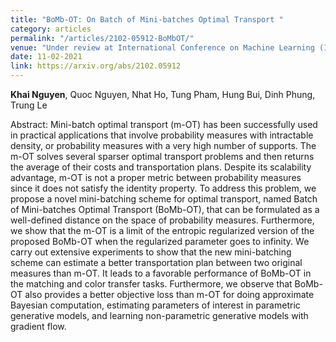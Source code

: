 ```yaml
---
title: "BoMb-OT: On Batch of Mini-batches Optimal Transport "
category: articles
permalink: "/articles/2102-05912-BoMbOT/"
venue: "Under review at International Conference on Machine Learning (ICML) 2021"
date: 11-02-2021
link: https://arxiv.org/abs/2102.05912
---
```


[comment]: <> (<a href="https://arxiv.org/abs/2002.07367">Arxiv</a>.)
<b>Khai Nguyen</b>, Quoc Nguyen, Nhat Ho, Tung Pham, Hung Bui, Dinh Phung, Trung Le

Abstract: Mini-batch optimal transport (m-OT) has been successfully used in practical applications that involve probability measures with intractable density, or probability measures with a very high number of supports. The m-OT solves several sparser optimal transport problems and then returns the average of their costs and transportation plans. Despite its scalability advantage, m-OT is not a proper metric between probability measures since it does not satisfy the identity property. To address this problem, we propose a novel mini-batching scheme for optimal transport, named Batch of Mini-batches Optimal Transport (BoMb-OT), that can be formulated as a well-defined distance on the space of probability measures. Furthermore, we show that the m-OT is a limit of the entropic regularized version of the proposed BoMb-OT when the regularized parameter goes to infinity. We carry out extensive experiments to show that the new mini-batching scheme can estimate a better transportation plan between two original measures than m-OT. It leads to a favorable performance of BoMb-OT in the matching and color transfer tasks. Furthermore, we observe that BoMb-OT also provides a better objective loss than m-OT for doing approximate Bayesian computation, estimating parameters of interest in parametric generative models, and learning non-parametric generative models with gradient flow.

